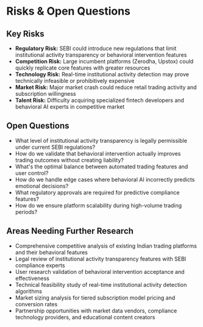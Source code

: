 # Risks & Open Questions

## Key Risks

- **Regulatory Risk:** SEBI could introduce new regulations that limit institutional activity transparency or behavioral intervention features
- **Competition Risk:** Large incumbent platforms (Zerodha, Upstox) could quickly replicate core features with greater resources
- **Technology Risk:** Real-time institutional activity detection may prove technically infeasible or prohibitively expensive
- **Market Risk:** Major market crash could reduce retail trading activity and subscription willingness
- **Talent Risk:** Difficulty acquiring specialized fintech developers and behavioral AI experts in competitive market

## Open Questions

- What level of institutional activity transparency is legally permissible under current SEBI regulations?
- How do we validate that behavioral intervention actually improves trading outcomes without creating liability?
- What's the optimal balance between automated trading features and user control?
- How do we handle edge cases where behavioral AI incorrectly predicts emotional decisions?
- What regulatory approvals are required for predictive compliance features?
- How do we ensure platform scalability during high-volume trading periods?

## Areas Needing Further Research

- Comprehensive competitive analysis of existing Indian trading platforms and their behavioral features
- Legal review of institutional activity transparency features with SEBI compliance experts
- User research validation of behavioral intervention acceptance and effectiveness
- Technical feasibility study of real-time institutional activity detection algorithms
- Market sizing analysis for tiered subscription model pricing and conversion rates
- Partnership opportunities with market data vendors, compliance technology providers, and educational content creators
